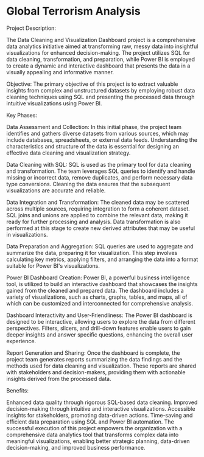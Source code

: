 # Global Terrorism Analysis

Project Description:

The Data Cleaning and Visualization Dashboard project is a comprehensive data analytics initiative aimed at transforming raw, messy data into insightful visualizations for enhanced decision-making. The project utilizes SQL for data cleaning, transformation, and preparation, while Power BI is employed to create a dynamic and interactive dashboard that presents the data in a visually appealing and informative manner.

Objective:
The primary objective of this project is to extract valuable insights from complex and unstructured datasets by employing robust data cleaning techniques using SQL and presenting the processed data through intuitive visualizations using Power BI.

Key Phases:

Data Assessment and Collection:
In this initial phase, the project team identifies and gathers diverse datasets from various sources, which may include databases, spreadsheets, or external data feeds. Understanding the characteristics and structure of the data is essential for designing an effective data cleaning and visualization strategy.

Data Cleaning with SQL:
SQL is used as the primary tool for data cleaning and transformation. The team leverages SQL queries to identify and handle missing or incorrect data, remove duplicates, and perform necessary data type conversions. Cleaning the data ensures that the subsequent visualizations are accurate and reliable.

Data Integration and Transformation:
The cleaned data may be scattered across multiple sources, requiring integration to form a coherent dataset. SQL joins and unions are applied to combine the relevant data, making it ready for further processing and analysis. Data transformation is also performed at this stage to create new derived attributes that may be useful in visualizations.

Data Preparation and Aggregation:
SQL queries are used to aggregate and summarize the data, preparing it for visualization. This step involves calculating key metrics, applying filters, and arranging the data into a format suitable for Power BI's visualizations.

Power BI Dashboard Creation:
Power BI, a powerful business intelligence tool, is utilized to build an interactive dashboard that showcases the insights gained from the cleaned and prepared data. The dashboard includes a variety of visualizations, such as charts, graphs, tables, and maps, all of which can be customized and interconnected for comprehensive analysis.

Dashboard Interactivity and User-Friendliness:
The Power BI dashboard is designed to be interactive, allowing users to explore the data from different perspectives. Filters, slicers, and drill-down features enable users to gain deeper insights and answer specific questions, enhancing the overall user experience.

Report Generation and Sharing:
Once the dashboard is complete, the project team generates reports summarizing the data findings and the methods used for data cleaning and visualization. These reports are shared with stakeholders and decision-makers, providing them with actionable insights derived from the processed data.

Benefits:

Enhanced data quality through rigorous SQL-based data cleaning.
Improved decision-making through intuitive and interactive visualizations.
Accessible insights for stakeholders, promoting data-driven actions.
Time-saving and efficient data preparation using SQL and Power BI automation.
The successful execution of this project empowers the organization with a comprehensive data analytics tool that transforms complex data into meaningful visualizations, enabling better strategic planning, data-driven decision-making, and improved business performance.
